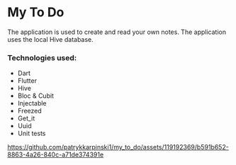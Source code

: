 # My To Do

The application is used to create and read your own notes. The application uses the local Hive database.

### Technologies used:
- Dart
- Flutter
- Hive
- Bloc & Cubit
- Injectable
- Freezed
- Get_it
- Uuid
- Unit tests

https://github.com/patrykkarpinski1/my_to_do/assets/119192369/b591b652-8863-4a26-840c-a71de374391e
